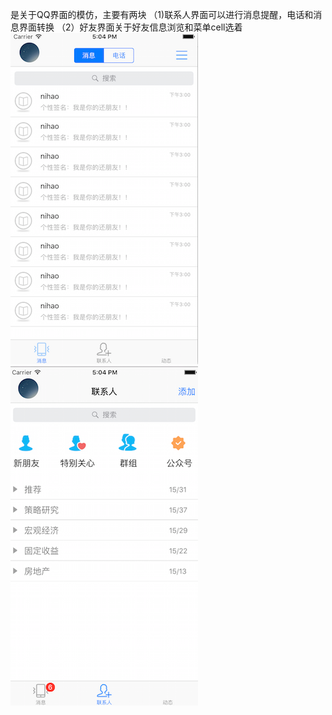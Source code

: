 是关于QQ界面的模仿，主要有两块
（1)联系人界面可以进行消息提醒，电话和消息界面转换
（2）好友界面关于好友信息浏览和菜单cell选着
![image](https://github.com/boilWater/ImitateQQ/blob/master/ImitateQQ/message.png)
![image](https://github.com/boilWater/ImitateQQ/blob/master/ImitateQQ/friend.png)
